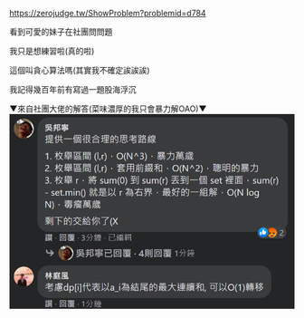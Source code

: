https://zerojudge.tw/ShowProblem?problemid=d784

看到可愛的妹子在社團問問題

我只是想練習啦(真的啦)

這個叫貪心算法嗎(其實我不確定誒誒誒)

我記得幾百年前有寫過一題股海浮沉

▼來自社團大佬的解答(菜味濃厚的我只會暴力解OAO)▼
![image](https://github.com/CalvinWan0101/ZeroJudge-Orginal/blob/master/d784-%20%E4%B8%80%E3%80%81%E9%80%A3%E7%BA%8C%E5%85%83%E7%B4%A0%E7%9A%84%E5%92%8C/%E6%88%AA%E5%9C%96.png)
